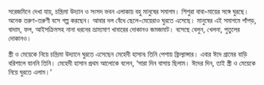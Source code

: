 সরেজমিনে দেখা যায়, চন্দ্রিমা উদ্যান ও সংসদ ভবন এলাকায় বহু মানুষের সমাগম। শিশুরা বাবা-মায়ের সঙ্গে ঘুরছে। অনেক তরুণ-তরুণী বসে গল্প করছেন। আবার দল বেঁধে ছেলে-মেয়েরাও ঘুরতে এসেছে। মানুষের এই সমাগমে পাঁপড়, বাদাম, ফল, আইসক্রিমসহ নানা ধরনের ভ্রাম্যমাণ খাবারের দোকানও জমজমাট। বসেছে বেলুন, খেলনা, পুতুলের দোকানও।

স্ত্রী ও মেয়েকে নিয়ে চন্দ্রিমা উদ্যানে ঘুরতে এসেছেন মেহেদী হাসান৷ তিনি পেশায় ফ্রিল্যান্সার। এবার ঈদে গ্রামের বাড়ি বরিশালে যাননি তিনি। মেহেদী হাসান প্রথম আলোকে বলেন, ‘সারা দিন বাসায় ছিলাম। ঈদের দিন, তাই স্ত্রী ও মেয়েকে নিয়ে ঘুরতে এলাম।’
